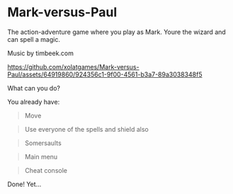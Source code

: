 # Mark-versus-Paul

The action-adventure game where you play as Mark. Youre the wizard and can spell a magic.

Music by timbeek.com

https://github.com/xolatgames/Mark-versus-Paul/assets/64919860/924356c1-9f00-4561-b3a7-89a3038348f5

What can you do?

You already have:

 > Move

 > Use everyone of the spells and shield also

 > Somersaults
 
 > Main menu
 
 > Cheat console

Done! Yet...
